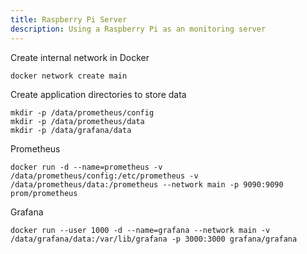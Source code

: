 ```yaml
---
title: Raspberry Pi Server
description: Using a Raspberry Pi as an monitoring server
---
```




Create internal network in Docker
```
docker network create main
```

Create application directories to store data
```
mkdir -p /data/prometheus/config
mkdir -p /data/prometheus/data
mkdir -p /data/grafana/data
```

Prometheus
```
docker run -d --name=prometheus -v /data/prometheus/config:/etc/prometheus -v /data/prometheus/data:/prometheus --network main -p 9090:9090 prom/prometheus
```

Grafana
```
docker run --user 1000 -d --name=grafana --network main -v /data/grafana/data:/var/lib/grafana -p 3000:3000 grafana/grafana
```

